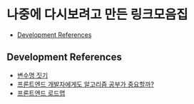 # 나중에 다시보려고 만든 링크모음집

- [Development References](https://github.com/hwb0218/TIL)

## Development References

- [변수명 짓기](https://www.curioustore.com/#!/)
- [프론트엔드 개발자에게도 알고리즘 공부가 중요할까?](https://wormwlrm.github.io/2022/05/28/Should-a-front-end-developer-learn-the-algorithm.html)
- [프론트엔드 로드맵](https://yozm.wishket.com/magazine/detail/2302/)
